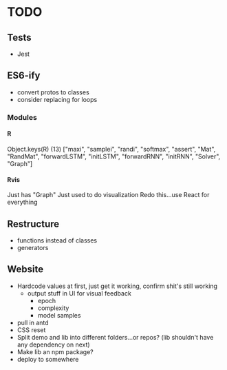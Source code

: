 # TODO

## Tests

* Jest

## ES6-ify

* convert protos to classes
* consider replacing for loops

### Modules

#### R

Object.keys(R)
(13) ["maxi", "samplei", "randi", "softmax", "assert", "Mat", "RandMat", "forwardLSTM", "initLSTM", "forwardRNN", "initRNN", "Solver", "Graph"]

#### Rvis

Just has "Graph"
Just used to do visualization
Redo this...use React for everything

## Restructure

* functions instead of classes
* generators

## Website

* Hardcode values at first, just get it working, confirm shit's still working
  * output stuff in UI for visual feedback
    * epoch
    * complexity
    * model samples
* pull in antd
* CSS reset
* Split demo and lib into different folders...or repos? (lib shouldn't have any dependency on next)
* Make lib an npm package?
* deploy to somewhere

